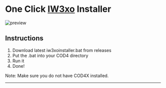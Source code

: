 # One Click [IW3xo](https://github.com/xoxor4d/iw3xo-dev) Installer

![preview](https://raw.githubusercontent.com/kruumy/ffmpeg-youtube-dl-installer/main/preview.png)

## Instructions
1. Download latest iw3xoinstaller.bat from releases
2. Put the .bat into your COD4 directory
3. Run it
4. Done!

Note: Make sure you do not have COD4X installed.

***

